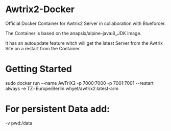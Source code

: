# Awtrix2-Docker
Official Docker Container for Awtrix2 Server in collaboration with Blueforcer.

The Container is based on the anapsix/alpine-java:8_JDK image.

It has an autoupdate feature witch will get the latest Server from the Awtrix Site on a restart from the Container.

# Getting Started

sudo docker run --name AwTriX2 -p 7000:7000 -p 7001:7001 --restart always -e TZ=Europe/Berlin whyet/awtrix2:latest-arm

# For persistent Data add:

-v pwd:/data
